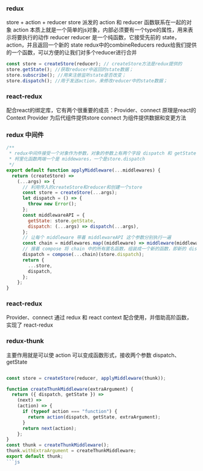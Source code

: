 ### redux

store + action + reducer
store 派发的 action 和 reducer 函数联系在一起的对象
action 本质上就是一个简单的js对象，内部必须要有一个type的属性，用来表示将要执行的动作
reducer reducer 是一个纯函数，它接受先前的 state，action，并且返回一个新的 state
redux中的combineReducers redux给我们提供的一个函数，可以方便的让我们对多个reducer进行合并
```js
const store = createStore(reducer); // createStore方法是redux提供的
store.getState(); //获取reducer中返回的state数据；
store.subscribe(); //用来注册监听state是否改变；
store.dispatch(); //用于发送action，来修改reducer中的state数据；
```
### react-redux
配合react的绑定库，它有两个很重要的成员：Provider、connect 原理是react的Context
Provider 为后代组件提供store
connect 为组件提供数据和变更方法
### redux 中间件

```js
/**
 * redux中间件接受一个对象作为参数，对象的参数上有两个字段 dispatch 和 getState，分别代表着 Redux Store 上的两个同名函数。
 * 柯里化函数两端一个是 middewares，一个是store.dispatch
 */
export default function applyMiddleware(...middlewares) {
  return (createStore) =>
    (...args) => {
      // 利用传入的createStore和reducer和创建一个store
      const store = createStore(...args);
      let dispatch = () => {
        throw new Error();
      };
      const middlewareAPI = {
        getState: store.getState,
        dispatch: (...args) => dispatch(...args),
      };
      // 让每个 middleware 带着 middlewareAPI 这个参数分别执行一遍
      const chain = middlewares.map((middleware) => middleware(middlewareAPI));
      // 接着 compose 将 chain 中的所有匿名函数，组装成一个新的函数，即新的 dispatch
      dispatch = compose(...chain)(store.dispatch);
      return {
        ...store,
        dispatch,
      };
    };
}
```

### react-redux

Provider、connect
通过 redux 和 react context 配合使用，并借助高阶函数，实现了 react-redux

### redux-thunk

主要作用就是可以使 action 可以变成函数形式，接收两个参数 dispatch、getState

````js

const store = createStore(reducer, applyMiddleware(thunk));

function createThunkMiddleware(extraArgument) {
  return ({ dispatch, getState }) =>
    (next) =>
    (action) => {
      if (typeof action === "function") {
        return action(dispatch, getState, extraArgument);
      }
      return next(action);
    };
}
const thunk = createThunkMiddleware();
thunk.withExtraArgument = createThunkMiddleware;
export default thunk;
```js
````
